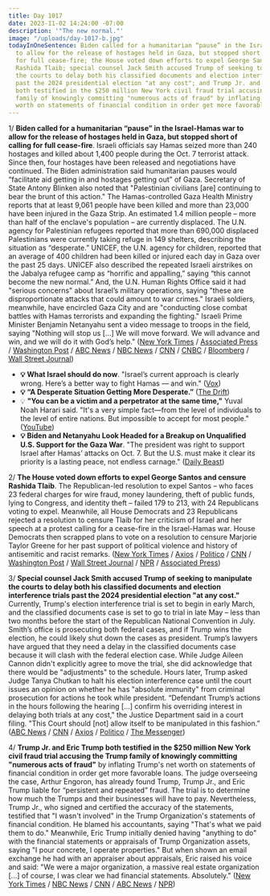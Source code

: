 ```yaml
---
title: Day 1017
date: 2023-11-02 14:24:00 -07:00
description: '"The new normal."'
image: "/uploads/day-1017-b.jpg"
todayInOneSentence: Biden called for a humanitarian “pause” in the Israel-Hamas war
  to allow for the release of hostages held in Gaza, but stopped short of calling
  for full cease-fire; the House voted down efforts to expel George Santos and censure
  Rashida Tlaib; special counsel Jack Smith accused Trump of seeking to manipulate
  the courts to delay both his classified documents and election interference trials
  past the 2024 presidential election "at any cost"; and Trump Jr. and Eric Trump
  both testified in the $250 million New York civil fraud trial accusing the Trump
  family of knowingly committing "numerous acts of fraud" by inflating Trump's net
  worth on statements of financial condition in order get more favorable loans.
---
```


1/ **Biden called for a humanitarian “pause” in the Israel-Hamas war to allow for the release of hostages held in Gaza, but stopped short of calling for full cease-fire**. Israeli officials say Hamas seized more than 240 hostages and killed about 1,400 people during the Oct. 7 terrorist attack. Since then, four hostages have been released and negotiations have continued. The Biden administration said humanitarian pauses would “facilitate aid getting in and hostages getting out” of Gaza. Secretary of State Antony Blinken also noted that "Palestinian civilians [are] continuing to bear the brunt of this action." The Hamas-controlled Gaza Health Ministry reports that at least 9,061 people have been killed and more than 23,000 have been injured in the Gaza Strip. An estimated 1.4 million people – more than half of the enclave's population – are currently displaced. The U.N. agency for Palestinian refugees reported that more than 690,000 displaced Palestinians were currently taking refuge in 149 shelters, describing the situation as “desperate.” UNICEF, the U.N. agency for children, reported that an average of 400 children had been killed or injured each day in Gaza over the past 25 days. UNICEF also described the repeated Israeli airstrikes on the Jabalya refugee camp as “horrific and appalling,” saying “this cannot become the new normal.” And, the U.N. Human Rights Office said it had "serious concerns" about Israel’s military operations, saying "these are disproportionate attacks that could amount to war crimes." Israeli soldiers, meanwhile, have encircled Gaza City and are "conducting close combat battles with Hamas terrorists and expanding the fighting." Israeli Prime Minister Benjamin Netanyahu sent a video message to troops in the field, saying "Nothing will stop us [...] We will move forward. We will advance and win, and we will do it with God’s help." ([New York Times](https://www.nytimes.com/live/2023/11/02/world/israel-hamas-war-gaza-news) / [Associated Press](https://apnews.com/article/israel-hamas-war-live-updates-11-1-2023-7016eb9ebd6a7852c0ed71bc97f14d92) / [Washington Post](https://www.washingtonpost.com/world/2023/11/02/israel-war-hamas-gaza-news-palestine/) / [ABC News](https://abcnews.go.com/International/live-updates/israel-gaza-egypt-russia-airport/?id=104468652) / [NBC News](https://www.nbcnews.com/news/world/live-blog/israel-hamas-war-live-updates-rcna123289) / [CNN](https://www.cnn.com/middleeast/live-news/israel-hamas-war-gaza-news-11-02-23/index.html) / [CNBC](https://www.cnbc.com/2023/11/02/israel-hamas-war-live-updates-latest-news-on-gaza-conflict.html) / [Bloomberg](https://www.bloomberg.com/news/articles/2023-11-02/israel-latest-hamas-is-set-to-release-more-foreigners-from-gaza?srnd=premium&sref=MIBMEEoj) / [Wall Street Journal](https://www.wsj.com/livecoverage/israel-hamas-war-gaza-strip-2023-11-02))

* **💡 What Israel should do now**. "Israel’s current approach is clearly wrong. Here’s a better way to fight Hamas — and win." ([Vox](https://www.vox.com/2023/10/20/23919946/israel-hamas-war-gaza-palestine-ground-invasion-strategy))
* **💡 “A Desperate Situation Getting More Desperate.”** ([The Drift](https://www.thedriftmag.com/a-desperate-situation-getting-more-desperate/))
* 💡 **"You can be a victim and a perpetrator at the same time,"**  Yuval Noah Harari said. "It's a very simple fact—from the level of individuals to the level of entire nations. But impossible to accept for most people." ([YouTube](https://www.youtube.com/watch?v=9qaxYQqmzIg&t=2099s))
* **💡 Biden and Netanyahu Look Headed for a Breakup on Unqualified U.S. Support for the Gaza War**. "The president was right to support Israel after Hamas’ attacks on Oct. 7. But the U.S. must make it clear its priority is a lasting peace, not endless carnage." ([Daily Beast](https://www.thedailybeast.com/biden-and-netanyahu-look-headed-for-a-breakup-on-us-support-for-gaza-war))

2/ **The House voted down efforts to expel George Santos and censure Rashida Tlaib**. The Republican-led resolution to expel Santos – who faces 23 federal charges for wire fraud, money laundering, theft of public funds, lying to Congress, and identity theft – failed 179 to 213, with 24 Republicans voting to expel. Meanwhile, all House Democrats and 23 Republicans rejected a resolution to censure Tlaib for her criticism of Israel and her speech at a protest calling for a cease-fire in the Israel-Hamas war. House Democrats then scrapped plans to vote on a resolution to censure Marjorie Taylor Greene for her past support of political violence and history of antisemitic and racist remarks. ([New York Times](https://www.nytimes.com/2023/11/01/nyregion/george-santos-expulsion-house.html) / [Axios](https://www.axios.com/2023/11/01/george-santos-expulsion-vote-house) / [Politico](https://www.politico.com/live-updates/2023/11/01/congress/cbo-report-on-house-gop-israel-aid-00124725) / [CNN](https://www.cnn.com/2023/11/01/politics/rashida-tlaib-censure-vote/) / [Washington Post](https://www.washingtonpost.com/politics/2023/11/01/george-santos-house-vote-fails/) / [Wall Street Journal](https://www.wsj.com/politics/george-santos-faces-expulsion-vote-in-house-f1c2bd34) / [NPR](https://www.npr.org/2023/11/02/1210084363/rep-george-santos-survives-effort-to-expel-him-from-the-house) / [Associated Press](https://apnews.com/article/george-santos-expel-house-republicans-new-york-249bd2341d157bc6727b77607d8d45ae))

3/ **Special counsel Jack Smith accused Trump of seeking to manipulate the courts to delay both his classified documents and election interference trials past the 2024 presidential election "at any cost."** Currently, Trump's election interference trial is set to begin in early March, and the classified documents case is set to go to trial in late May – less than two months before the start of the Republican National Convention in July. Smith’s office is prosecuting both federal cases, and if Trump wins the election, he could likely shut down the cases as president. Trump’s lawyers have argued that they need a delay in the classified documents case because it will clash with the federal election case. While Judge Aileen Cannon didn't explicitly agree to move the trial, she did acknowledge that there would be "adjustments" to the schedule. Hours later, Trump asked Judge Tanya Chutkan to halt his election interference case until the court issues an opinion on whether he has "absolute immunity" from criminal prosecution for actions he took while president. “Defendant Trump’s actions in the hours following the hearing [...] confirm his overriding interest in delaying both trials at any cost," the Justice Department said in a court filing. "This Court should [not] allow itself to be manipulated in this fashion.” ([ABC News](https://abcnews.go.com/US/trump-attempting-delay-trials-cost-special-counsel-tells/story?id=104571102) / [CNN](https://www.cnn.com/2023/11/02/politics/prosecutors-accuse-trump-legal-team-of-trying-to-manipulate-courts/index.html) / [Axios](https://www.axios.com/2023/11/01/trump-classified-documents-trial-aileen-cannon-hearing) / [Politico](https://www.politico.com/news/2023/11/01/trump-judge-classified-documents-trial-delay-00124887) / [The Messenger](https://themessenger.com/politics/trump-presidential-immunity-chutkan-jack-smith-motion-dismiss))

4/ **Trump Jr. and Eric Trump both testified in the $250 million New York civil fraud trial accusing the Trump family of knowingly committing "numerous acts of fraud"** by inflating Trump's net worth on statements of financial condition in order get more favorable loans. The judge overseeing the case, Arthur Engoron, has already found Trump, Trump Jr., and Eric Trump liable for “persistent and repeated” fraud. The trial is to determine how much the Trumps and their businesses will have to pay. Nevertheless, Trump Jr., who signed and certified the accuracy of the statements, testified that "I wasn't involved" in the Trump Organization's statements of financial condition. He blamed his accountants, saying "That's what we paid them to do." Meanwhile, Eric Trump initially denied having "anything to do" with the financial statements or appraisals of Trump Organization assets, saying "I pour concrete, I operate properties." But when shown an email exchange he had with an appraiser about appraisals, Eric raised his voice and said: "We were a major organization, a massive real estate organization [...] of course, I was clear we had financial statements. Absolutely." ([New York Times](https://www.nytimes.com/live/2023/11/02/nyregion/trump-fraud-trial) / [NBC News](https://www.nbcnews.com/politics/donald-trump/live-blog/trump-fraud-trial-don-jr-eric-live-updates-rcna122518) / [CNN](https://www.cnn.com/politics/live-news/trump-civil-fraud-trial-11-02-23/index.html) / [ABC News](https://abcnews.go.com/US/live-updates/trump-fraud-trial/i-wasnt-involved-preparing-financial-statements-trump-jr-says-104556065?id=103642561) / [NPR](https://www.npr.org/2023/11/02/1210024471/donald-trump-jr-and-eric-trump-to-take-the-stand-in-new-york-civil-fraud-trial))
